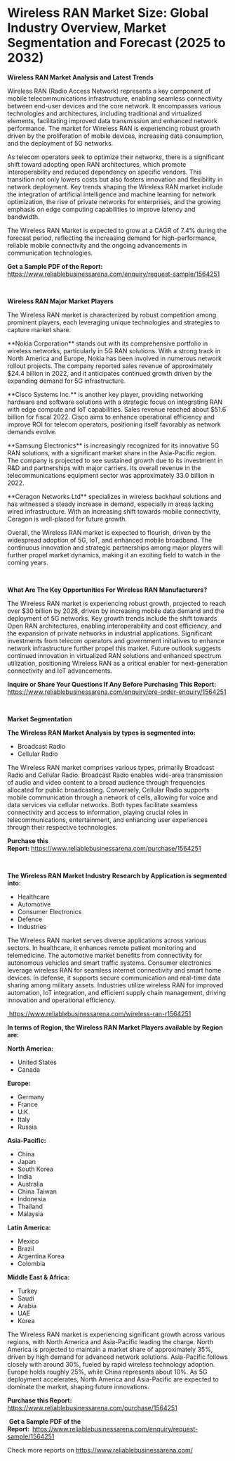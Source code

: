 <p><h1>Wireless RAN Market Size: Global Industry Overview, Market Segmentation and Forecast (2025 to 2032)</h1></p><p><strong>Wireless RAN Market Analysis and Latest Trends</strong></p>
<p><p>Wireless RAN (Radio Access Network) represents a key component of mobile telecommunications infrastructure, enabling seamless connectivity between end-user devices and the core network. It encompasses various technologies and architectures, including traditional and virtualized elements, facilitating improved data transmission and enhanced network performance. The market for Wireless RAN is experiencing robust growth driven by the proliferation of mobile devices, increasing data consumption, and the deployment of 5G networks.</p><p>As telecom operators seek to optimize their networks, there is a significant shift toward adopting open RAN architectures, which promote interoperability and reduced dependency on specific vendors. This transition not only lowers costs but also fosters innovation and flexibility in network deployment. Key trends shaping the Wireless RAN market include the integration of artificial intelligence and machine learning for network optimization, the rise of private networks for enterprises, and the growing emphasis on edge computing capabilities to improve latency and bandwidth.</p><p>The Wireless RAN Market is expected to grow at a CAGR of 7.4% during the forecast period, reflecting the increasing demand for high-performance, reliable mobile connectivity and the ongoing advancements in communication technologies.</p></p>
<p><strong>Get a Sample PDF of the Report:&nbsp;</strong> <a href="https://www.reliablebusinessarena.com/enquiry/request-sample/1564251?utm_campaign=2639&utm_medium=2&utm_source=Github&utm_content=ia&utm_term=08042025&utm_id=wireless-ran">https://www.reliablebusinessarena.com/enquiry/request-sample/1564251</a></p>
<p>&nbsp;</p>
<p><strong>Wireless RAN Major Market Players</strong></p>
<p><p>The Wireless RAN market is characterized by robust competition among prominent players, each leveraging unique technologies and strategies to capture market share.</p><p>**Nokia Corporation** stands out with its comprehensive portfolio in wireless networks, particularly in 5G RAN solutions. With a strong track in North America and Europe, Nokia has been involved in numerous network rollout projects. The company reported sales revenue of approximately $24.4 billion in 2022, and it anticipates continued growth driven by the expanding demand for 5G infrastructure.</p><p>**Cisco Systems Inc.** is another key player, providing networking hardware and software solutions with a strategic focus on integrating RAN with edge compute and IoT capabilities. Sales revenue reached about $51.6 billion for fiscal 2022. Cisco aims to enhance operational efficiency and improve ROI for telecom operators, positioning itself favorably as network demands evolve.</p><p>**Samsung Electronics** is increasingly recognized for its innovative 5G RAN solutions, with a significant market share in the Asia-Pacific region. The company is projected to see sustained growth due to its investment in R&D and partnerships with major carriers. Its overall revenue in the telecommunications equipment sector was approximately 33.0 billion in 2022.</p><p>**Ceragon Networks Ltd** specializes in wireless backhaul solutions and has witnessed a steady increase in demand, especially in areas lacking wired infrastructure. With an increasing shift towards mobile connectivity, Ceragon is well-placed for future growth.</p><p>Overall, the Wireless RAN market is expected to flourish, driven by the widespread adoption of 5G, IoT, and enhanced mobile broadband. The continuous innovation and strategic partnerships among major players will further propel market dynamics, making it an exciting field to watch in the coming years.</p></p>
<p>&nbsp;</p>
<p><strong>What Are The Key Opportunities For Wireless RAN Manufacturers?</strong></p>
<p><p>The Wireless RAN market is experiencing robust growth, projected to reach over $30 billion by 2028, driven by increasing mobile data demand and the deployment of 5G networks. Key growth trends include the shift towards Open RAN architectures, enabling interoperability and cost efficiency, and the expansion of private networks in industrial applications. Significant investments from telecom operators and government initiatives to enhance network infrastructure further propel this market. Future outlook suggests continued innovation in virtualized RAN solutions and enhanced spectrum utilization, positioning Wireless RAN as a critical enabler for next-generation connectivity and IoT advancements.</p></p>
<p><strong>Inquire or Share Your Questions If Any Before Purchasing This Report:</strong> <a href="https://www.reliablebusinessarena.com/enquiry/pre-order-enquiry/1564251?utm_campaign=2639&utm_medium=2&utm_source=Github&utm_content=ia&utm_term=08042025&utm_id=wireless-ran">https://www.reliablebusinessarena.com/enquiry/pre-order-enquiry/1564251</a></p>
<p>&nbsp;</p>
<p><strong>Market Segmentation</strong></p>
<p><strong>The Wireless RAN Market Analysis by types is segmented into:</strong></p>
<p><ul><li>Broadcast Radio</li><li>Cellular Radio</li></ul></p>
<p><p>The Wireless RAN market comprises various types, primarily Broadcast Radio and Cellular Radio. Broadcast Radio enables wide-area transmission of audio and video content to a broad audience through frequencies allocated for public broadcasting. Conversely, Cellular Radio supports mobile communication through a network of cells, allowing for voice and data services via cellular networks. Both types facilitate seamless connectivity and access to information, playing crucial roles in telecommunications, entertainment, and enhancing user experiences through their respective technologies.</p></p>
<p><strong>Purchase this Report:&nbsp;</strong><a href="https://www.reliablebusinessarena.com/purchase/1564251?utm_campaign=2639&utm_medium=2&utm_source=Github&utm_content=ia&utm_term=08042025&utm_id=wireless-ran">https://www.reliablebusinessarena.com/purchase/1564251</a></p>
<p>&nbsp;</p>
<p><strong>The Wireless RAN Market Industry Research by Application is segmented into:</strong></p>
<p><ul><li>Healthcare</li><li>Automotive</li><li>Consumer Electronics</li><li>Defence</li><li>Industries</li></ul></p>
<p><p>The Wireless RAN market serves diverse applications across various sectors. In healthcare, it enhances remote patient monitoring and telemedicine. The automotive market benefits from connectivity for autonomous vehicles and smart traffic systems. Consumer electronics leverage wireless RAN for seamless internet connectivity and smart home devices. In defense, it supports secure communication and real-time data sharing among military assets. Industries utilize wireless RAN for improved automation, IoT integration, and efficient supply chain management, driving innovation and operational efficiency.</p></p>
<p><a href="https://www.reliablebusinessarena.com/wireless-ran-r1564251?utm_campaign=2639&utm_medium=2&utm_source=Github&utm_content=ia&utm_term=08042025&utm_id=wireless-ran">&nbsp;https://www.reliablebusinessarena.com/wireless-ran-r1564251</a></p>
<p><strong>In terms of Region, the Wireless RAN Market Players available by Region are:</strong></p>
<p>
    <p> <strong> North America: </strong>
        <ul>
            <li>United States</li>
            <li>Canada</li>
        </ul>
        </p> 
    <p> <strong> Europe: </strong>
        <ul>
            <li>Germany</li>
            <li>France</li>
            <li>U.K.</li>
            <li>Italy</li>
            <li>Russia</li>
        </ul>
        </p> 
    <p> <strong> Asia-Pacific: </strong>
        <ul>
            <li>China</li>
            <li>Japan</li>
            <li>South Korea</li>
            <li>India</li>
            <li>Australia</li>
            <li>China Taiwan</li>
            <li>Indonesia</li>
            <li>Thailand</li>
            <li>Malaysia</li>
        </ul>
        </p> 
    <p> <strong> Latin America: </strong>
        <ul>
            <li>Mexico</li>
            <li>Brazil</li>
            <li>Argentina Korea</li>
            <li>Colombia</li>
        </ul>
        </p> 
    <p> <strong> Middle East & Africa: </strong>
        <ul>
            <li>Turkey</li>
            <li>Saudi</li>
            <li>Arabia</li>
            <li>UAE</li>
            <li>Korea</li>
        </ul>
    </p>
    </p>
<p><p>The Wireless RAN market is experiencing significant growth across various regions, with North America and Asia-Pacific leading the charge. North America is projected to maintain a market share of approximately 35%, driven by high demand for advanced network solutions. Asia-Pacific follows closely with around 30%, fueled by rapid wireless technology adoption. Europe holds roughly 25%, while China represents about 10%. As 5G deployment accelerates, North America and Asia-Pacific are expected to dominate the market, shaping future innovations.</p></p>
<p><strong>Purchase this Report: </strong><a href="https://www.reliablebusinessarena.com/purchase/1564251?utm_campaign=2639&utm_medium=2&utm_source=Github&utm_content=ia&utm_term=08042025&utm_id=wireless-ran">https://www.reliablebusinessarena.com/purchase/1564251</a></p>
<p>&nbsp;<strong>Get a Sample PDF of the Report:&nbsp;&nbsp;</strong><a href="https://www.reliablebusinessarena.com/enquiry/request-sample/1564251?utm_campaign=2639&utm_medium=2&utm_source=Github&utm_content=ia&utm_term=08042025&utm_id=wireless-ran">https://www.reliablebusinessarena.com/enquiry/request-sample/1564251</a></p>
<p><strong></strong></p>
<p>Check more reports on <a href="https://www.reliablebusinessarena.com/?utm_campaign=2639&utm_medium=2&utm_source=Github&utm_content=ia&utm_term=08042025&utm_id=wireless-ran">https://www.reliablebusinessarena.com/</a></p>